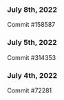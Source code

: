 ### July 8th, 2022

Commit #158587

### July 5th, 2022

Commit #314353


### July 4th, 2022

Commit #72281
